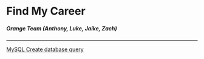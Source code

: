 # Find My Career
##### Orange Team (Anthony, Luke, Jaike, Zach)
---
[MySQL Create database query](../master/MySQL.txt)
